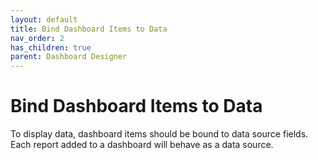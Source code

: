 ```yaml
---
layout: default
title: Bind Dashboard Items to Data
nav_order: 2
has_children: true
parent: Dashboard Designer
---
```

# Bind Dashboard Items to Data
To display data, dashboard items should be bound to data source fields. Each report added to a dashboard will behave as a data source.
